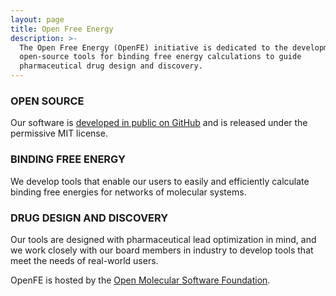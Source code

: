```yaml
---
layout: page
title: Open Free Energy
description: >-
  The Open Free Energy (OpenFE) initiative is dedicated to the development of
  open-source tools for binding free energy calculations to guide
  pharmaceutical drug design and discovery.
---
```


### OPEN SOURCE

Our software is [developed in public on
GitHub](https://github.com/OpenFreeEnergy) and is released under the permissive
MIT license.

### BINDING FREE ENERGY

We develop tools that enable our users to easily and efficiently calculate
binding free energies for networks of molecular systems.

### DRUG DESIGN AND DISCOVERY

Our tools are designed with pharmaceutical lead optimization in mind, and we
work closely with our board members in industry to develop tools that meet the
needs of real-world users.


OpenFE is hosted by the [Open Molecular Software Foundation](https://omsf.io).
